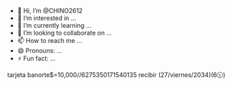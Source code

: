 - 👋 Hi, I’m @CHINO2612
- 👀 I’m interested in ...
- 🌱 I’m currently learning ...
- 💞️ I’m looking to collaborate on ...
- 📫 How to reach me ...
- 😄 Pronouns: ...
- ⚡ Fun fact: ...

<!---
CHINO2612/CHINO2612 is a ✨ special ✨ repository because its `README.md` (this file) appears on your GitHub profile.
You can click the Preview link to take a look at your changes.
--->
tarjeta banorte$=10,000//6275350171540135 recibir (27/viernes/2034)(6🕥)
